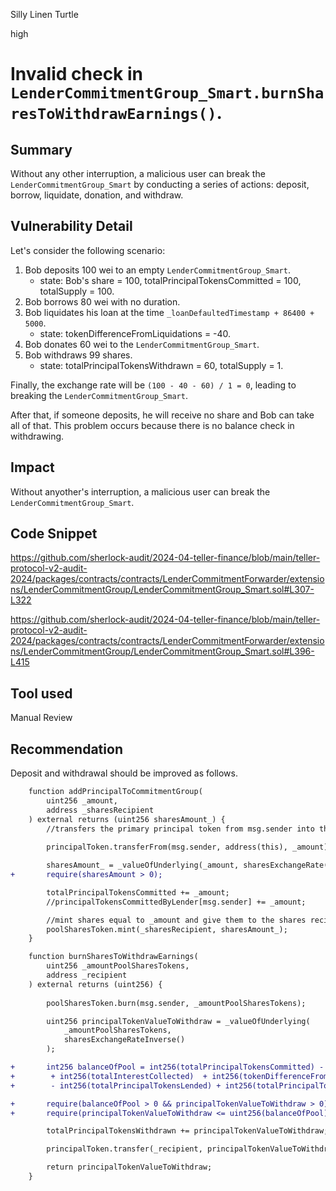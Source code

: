 Silly Linen Turtle

high

# Invalid check in `LenderCommitmentGroup_Smart.burnSharesToWithdrawEarnings()`.

## Summary

Without any other interruption, a malicious user can break the `LenderCommitmentGroup_Smart` by conducting a series of actions: deposit, borrow, liquidate, donation, and withdraw.

## Vulnerability Detail

Let's consider the following scenario:
1. Bob deposits 100 wei to an empty `LenderCommitmentGroup_Smart`.
    - state: Bob's share = 100, totalPrincipalTokensCommitted = 100, totalSupply = 100.
2. Bob borrows 80 wei with no duration.
3. Bob liquidates his loan at the time `_loanDefaultedTimestamp + 86400 + 5000`.
    - state: tokenDifferenceFromLiquidations = -40.
4. Bob donates 60 wei to the `LenderCommitmentGroup_Smart`.
5. Bob withdraws 99 shares.
    - state: totalPrincipalTokensWithdrawn = 60, totalSupply = 1.

Finally, the exchange rate will be `(100 - 40 - 60) / 1 = 0`, leading to breaking the `LenderCommitmentGroup_Smart`.

After that, if someone deposits, he will receive no share and Bob can take all of that.
This problem occurs because there is no balance check in withdrawing.
## Impact

Without anyother's interruption, a malicious user can break the `LenderCommitmentGroup_Smart`.

## Code Snippet

https://github.com/sherlock-audit/2024-04-teller-finance/blob/main/teller-protocol-v2-audit-2024/packages/contracts/contracts/LenderCommitmentForwarder/extensions/LenderCommitmentGroup/LenderCommitmentGroup_Smart.sol#L307-L322

https://github.com/sherlock-audit/2024-04-teller-finance/blob/main/teller-protocol-v2-audit-2024/packages/contracts/contracts/LenderCommitmentForwarder/extensions/LenderCommitmentGroup/LenderCommitmentGroup_Smart.sol#L396-L415

## Tool used

Manual Review

## Recommendation

Deposit and withdrawal should be improved as follows.

```diff
    function addPrincipalToCommitmentGroup(
        uint256 _amount,
        address _sharesRecipient
    ) external returns (uint256 sharesAmount_) {
        //transfers the primary principal token from msg.sender into this contract escrow
        
        principalToken.transferFrom(msg.sender, address(this), _amount);

        sharesAmount_ = _valueOfUnderlying(_amount, sharesExchangeRate());
+       require(sharesAmount > 0); 

        totalPrincipalTokensCommitted += _amount;
        //principalTokensCommittedByLender[msg.sender] += _amount;

        //mint shares equal to _amount and give them to the shares recipient !!!
        poolSharesToken.mint(_sharesRecipient, sharesAmount_);
    }

    function burnSharesToWithdrawEarnings(
        uint256 _amountPoolSharesTokens,
        address _recipient
    ) external returns (uint256) {
        
        poolSharesToken.burn(msg.sender, _amountPoolSharesTokens);

        uint256 principalTokenValueToWithdraw = _valueOfUnderlying(
            _amountPoolSharesTokens,
            sharesExchangeRateInverse()
        );

+       int256 balanceOfPool = int256(totalPrincipalTokensCommitted) - int256(totalPrincipalTokensWithdrawn) 
+        + int256(totalInterestCollected)  + int256(tokenDifferenceFromLiquidations) 
+        - int256(totalPrincipalTokensLended) + int256(totalPrincipalTokensRepaid);

+       require(balanceOfPool > 0 && principalTokenValueToWithdraw > 0);
+       require(principalTokenValueToWithdraw <= uint256(balanceOfPool));          

        totalPrincipalTokensWithdrawn += principalTokenValueToWithdraw;

        principalToken.transfer(_recipient, principalTokenValueToWithdraw);

        return principalTokenValueToWithdraw;
    }

```